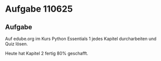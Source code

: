 # Aufgabe 110625

## Aufgabe

Auf edube.org im Kurs Python Essentials 1 jedes Kapitel durcharbeiten und Quiz lösen.

Heute hat Kapitel 2 fertig 80% geschafft.
